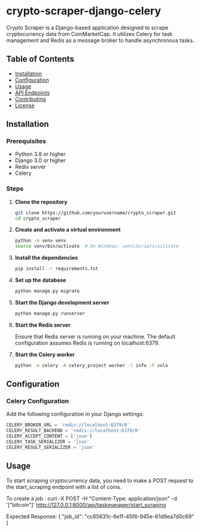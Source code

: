 # crypto-scraper-django-celery

Crypto Scraper is a Django-based application designed to scrape cryptocurrency data from CoinMarketCap. It utilizes Celery for task management and Redis as a message broker to handle asynchronous tasks.

## Table of Contents

- [Installation](#installation)
- [Configuration](#configuration)
- [Usage](#usage)
- [API Endpoints](#api-endpoints)
- [Contributing](#contributing)
- [License](#license)

## Installation

### Prerequisites

- Python 3.8 or higher
- Django 3.0 or higher
- Redis server
- Celery

### Steps

1. **Clone the repository**

    ```bash
    git clone https://github.com/yourusername/crypto_scraper.git
    cd crypto_scraper
    ```

2. **Create and activate a virtual environment**

    ```bash
    python -m venv venv
    source venv/bin/activate  # On Windows: venv\Scripts\activate
    ```

3. **Install the dependencies**

    ```bash
    pip install -r requirements.txt
    ```

4. **Set up the database**

    ```bash
    python manage.py migrate
    ```

5. **Start the Django development server**

    ```bash
    python manage.py runserver
    ```

6. **Start the Redis server**

    Ensure that Redis server is running on your machine. The default configuration assumes Redis is running on localhost:6379.

7. **Start the Celery worker**

    ```bash
    python -m celery -A celery_project worker -l info -P solo
    ```

## Configuration

### Celery Configuration

Add the following configuration in your Django settings:

```python
CELERY_BROKER_URL = 'redis://localhost:6379/0'
CELERY_RESULT_BACKEND = 'redis://localhost:6379/0'
CELERY_ACCEPT_CONTENT = ['json']
CELERY_TASK_SERIALIZER = 'json'
CELERY_RESULT_SERIALIZER = 'json'
```

## Usage
To start scraping cryptocurrency data, you need to make a POST request to the start_scraping endpoint with a list of coins.

To create a job : 
curl -X POST -H "Content-Type: application/json" -d '["bitcoin"]' http://127.0.0.1:8000/api/taskmanager/start_scraping

Expected Response:
{
  "job_id": "cc65631c-6e1f-45f6-945e-61d9ea7d0c69"
}
